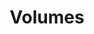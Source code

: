 ---
title: "Volumes"
linkTitle: "Volumes"
weight: 4
# description: >
#   The reason for existence
---